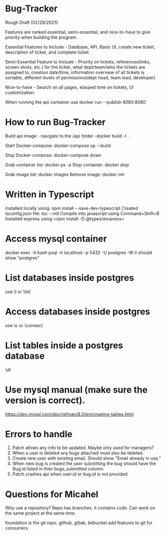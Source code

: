 # Bug-Tracker

Rough Draft (02/28/2021):

Features are ranked essential, semi-essential, and nice-to-have to give priority when building the program.

Essential Features to Include - Database, API, Basic UI, create new ticket, description of ticket, and complete ticket.

Semi-Essential Feature to Include - Priority on tickets, references(links, screen shots, etc.) for the ticket, what dept/team/who the tickets are assigned to,                                           creation date/time, information overview of all tickets is sortable, different levels of permissions(dept head, team lead,                                           developer)

Nice-to-have - Search on all pages, elasped time on tickets, UI customization.

When running the api container use docker run --publish 8080:8080 <file name>

# How to run Bug-Tracker
Build api image: 
    -navigate to the /api folder
    -docker build -t <image name> .

Start Docker-compose: docker-compose up --build

Stop Docker-compose: docker-compose down

Grab container list: docker ps -a
Stop container: docker stop <container id>

Grab image list: docker images
Remove image: docker rmi <image id>

# Written in Typescript
Installed locally using: npm install --save-dev-typescript
Created tsconfig.json file: tsc --init
Compile into javascript using Command+Shift+B
Installed express using <npm install -D @types/exxpress>

# Access mysql container
docker exec -it <container id> bash
psql -h localhost -p 5432 -U postgres -W
<Enter password>
it should show "postgres"

# List databases inside postgres
use \l or \list

# Access databases inside postgres
use \c <database name> or \connect <databse name>
<enter password>

# List tables inside a postgres database
\dt

# Use mysql manual (make sure the version is correct).
https://dev.mysql.com/doc/refman/8.0/en/creating-tables.html

# Errors to handle
1. Patch allows any info to be updated. Maybe only used for managers?
2. When a user is deleted any bugs attached must also be deleted.
3. Create new user with existing email. Should show "Email already in use."
4. When new bug is created the user submitting the bug should have the Bug.id listed in thier bugs_submitted column.
5. Patch crashes api when user.id or bug.id is not provided.

# Questions for Micahel
Why use a repository?
Repo has branches. It contains code.
Can work on the same project at the same time.

foundation is the git repo.
github, gitlab, bitbucket add features to git for consumers.
